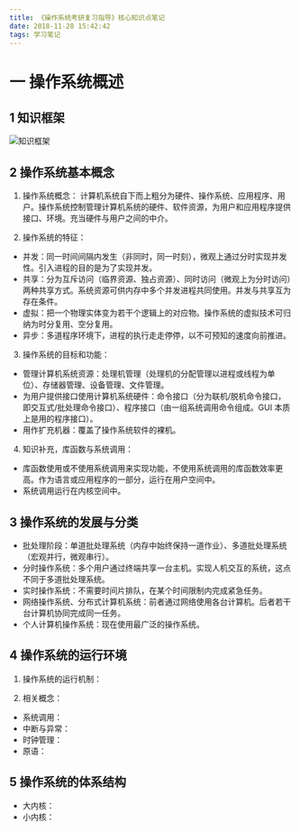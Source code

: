 ```yaml
---
title: 《操作系统考研复习指导》核心知识点笔记
date: 2018-11-28 15:42:42
tags: 学习笔记
---
```

# 一 操作系统概述
## 1 知识框架
![知识框架](图1.PNG)

## 2 操作系统基本概念
1. 操作系统概念：
计算机系统自下而上粗分为硬件、操作系统、应用程序、用户。操作系统控制管理计算机系统的硬件、软件资源，为用户和应用程序提供接口、环境。充当硬件与用户之间的中介。

2. 操作系统的特征：
- 并发：同一时间间隔内发生（非同时，同一时刻），微观上通过分时实现并发性。引入进程的目的是为了实现并发。
- 共享：分为互斥访问（临界资源、独占资源）、同时访问（微观上为分时访问）两种共享方式。系统资源可供内存中多个并发进程共同使用。并发与共享互为存在条件。
- 虚拟：把一个物理实体变为若干个逻辑上的对应物。操作系统的虚拟技术可归纳为时分复用、空分复用。
- 异步：多道程序环境下，进程的执行走走停停，以不可预知的速度向前推进。

3. 操作系统的目标和功能：
- 管理计算机系统资源：处理机管理（处理机的分配管理以进程或线程为单位）、存储器管理、设备管理、文件管理。
- 为用户提供接口使用计算机系统硬件：命令接口（分为联机/脱机命令接口，即交互式/批处理命令接口）、程序接口（由一组系统调用命令组成。GUI 本质上是用的程序接口）。
- 用作扩充机器：覆盖了操作系统软件的裸机。

4. 知识补充，库函数与系统调用：
- 库函数使用或不使用系统调用来实现功能，不使用系统调用的库函数效率更高。作为语言或应用程序的一部分，运行在用户空间中。
- 系统调用运行在内核空间中。

## 3 操作系统的发展与分类
- 批处理阶段：单道批处理系统（内存中始终保持一道作业）、多道批处理系统（宏观并行，微观串行）。
- 分时操作系统：多个用户通过终端共享一台主机。实现人机交互的系统，这点不同于多道批处理系统。
- 实时操作系统：不需要时间片排队，在某个时间限制内完成紧急任务。
- 网络操作系统、分布式计算机系统：前者通过网络使用各台计算机。后者若干台计算机协同完成同一任务。
- 个人计算机操作系统：现在使用最广泛的操作系统。

## 4 操作系统的运行环境
 1. 操作系统的运行机制：

 2. 相关概念：
 - 系统调用：
 - 中断与异常：
 - 时钟管理：
 - 原语：

## 5 操作系统的体系结构
- 大内核：
- 小内核： 